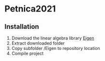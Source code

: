 # Petnica2021

<h2>Installation</h2>

1. Download the linear algebra library <a href=https://eigen.tuxfamily.org/>Eigen</a>
2. Extract downloaded folder
3. Copy subfolder /Eigen to repository location
4. Compile project
